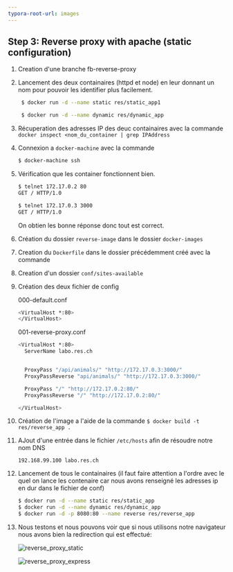 ```yaml
---
typora-root-url: images
---
```


## Step 3: Reverse proxy with apache (static configuration)

1. Creation d'une branche fb-reverse-proxy

2. Lancement des deux containaires (httpd et node) en leur donnant un nom pour pouvoir les identifier plus facilement.

   ```bash
    $ docker run -d --name static res/static_app1
   ```

   ```bash
    $ docker run -d --name dynamic res/dynamic_app
   ```

3. Récuperation des adresses IP des deuc containaires avec la commande `docker inspect <nom_du_container | grep IPAddress`

4. Connexion a `docker-machine` avec la commande 

   ```bash
   $ docker-machine ssh
   ```

5. Vérification que les container fonctionnent bien. 

   ```bash
   $ telnet 172.17.0.2 80
   GET / HTTP/1.0
   ```

   ```bash
   $ telnet 172.17.0.3 3000
   GET / HTTP/1.0
   ```

   On obtien les bonne réponse donc tout est correct.

6. Création du dossier `reverse-image` dans le dossier `docker-images`

7. Creation du `Dockerfile` dans le dossier précédemment créé avec la commande

8. Creation d'un dossier `conf/sites-available`

9. Création des deux fichier de config

   000-default.conf

   ```bash
   <VirtualHost *:80>
   </VirtualHost>
   ```

   001-reverse-proxy.conf

   ```bash
   <VirtualHost *:80>
     ServerName labo.res.ch
   
   
     ProxyPass "/api/animals/" "http://172.17.0.3:3000/"
     ProxyPassReverse "api/animals/" "http://172.17.0.3:3000/"
   
     ProxyPass "/" "http://172.17.0.2:80/"
     ProxyPassReverse "/" "http://172.17.0.2:80/"
   
   </VirtualHost>
   ```

10. Création de l'image a l'aide de la commande `$ docker build -t res/reverse_app .`

11. AJout d'une entrée dans le fichier `/etc/hosts` afin de résoudre notre nom DNS

    `192.168.99.100	labo.res.ch`

12. Lancement de tous le containaires (il faut faire attention a l'ordre avec le quel on lance les contenaire car nous avons renseigné les adresses ip en dur dans le fichier de conf)

    ```bash
    $ docker run -d --name static res/static_app
    $ docker run -d --name dynamic res/dynamic_app
    $ docker run -d -p 8080:80 --name reverse res/reverse_app
    ```

13. Nous testons et nous pouvons voir que si nous utilisons notre navigateur nous avons bien la redirection qui est effectué:

    ![reverse_proxy_static](/reverse_proxy_static.png)

    

    ![reverse_proxy_express](/reverse_proxy_express.png)


